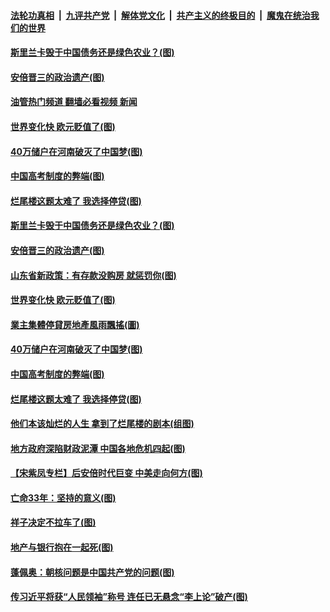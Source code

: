 ####  [法轮功真相](../../../../basic/blob/master/README.md?t=07161602) &nbsp;|&nbsp; [九评共产党](../../../../9ping.md/blob/master/README.md?t=07161602) &nbsp;|&nbsp; [解体党文化](../../../../jtdwh.md/blob/master/README.md?t=07161602)  &nbsp;|&nbsp; [共产主义的终极目的](../../../../gczydzjmd.md/blob/master/README.md?t=07161602) &nbsp;|&nbsp; [魔鬼在统治我们的世界](../../../../mgztzwmdsj.md/blob/master/README.md?t=07161602) 

#### [斯里兰卡毁于中国债务还是绿色农业？(图)](../pages/p4/1011845.md?t=07161602) 

#### [安倍晋三的政治遗产(图)](../pages/p4/1011846.md?t=07161602) 

#### [油管热门频道 翻墙必看视频 新闻](http://45.76.130.85:81/youtube.html?07161602)

#### [世界变化快 欧元贬值了(图)](../pages/p4/1011841.md?t=07161602) 

#### [40万储户在河南破灭了中国梦(图)](../pages/p4/1011777.md?t=07161602) 

#### [中国高考制度的弊端(图)](../pages/p4/1011759.md?t=07161602) 

#### [烂尾楼这题太难了 我选择停贷(图)](../pages/p4/1011761.md?t=07161602) 

#### [斯里兰卡毁于中国债务还是绿色农业？(图)](../pages/p4/1011845.md?t=07161602) 

#### [安倍晋三的政治遗产(图)](../pages/p4/1011846.md?t=07161602) 

#### [山东省新政策：有存款没购房 就惩罚你(图)](../pages/p4/1011844.md?t=07161602) 

#### [世界变化快 欧元贬值了(图)](../pages/p4/1011841.md?t=07161602) 

#### [業主集體停貸房地產風雨飄搖(圖)](../pages/p4/1011847.md?t=07161602) 



#### [40万储户在河南破灭了中国梦(图)](../pages/p4/1011777.md?t=07161602) 

#### [中国高考制度的弊端(图)](../pages/p4/1011759.md?t=07161602) 

#### [烂尾楼这题太难了 我选择停贷(图)](../pages/p4/1011761.md?t=07161602) 

#### [他们本该灿烂的人生 拿到了烂尾楼的剧本(组图)](../pages/p4/1011764.md?t=07161602) 

#### [地方政府深陷财政泥潭 中国各地危机四起(图)](../pages/p4/1011763.md?t=07161602) 

#### [【宋紫凤专栏】后安倍时代巨变 中美走向何方(图)](../pages/p4/1011772.md?t=07161602) 


#### [亡命33年：坚持的意义(图)](../pages/p4/1011700.md?t=07161602) 

#### [祥子决定不拉车了(图)](../pages/p4/1011696.md?t=07161602) 

#### [地产与银行抱在一起死(图)](../pages/p4/1011691.md?t=07161602) 

#### [蓬佩奥：朝核问题是中国共产党的问题(图)](../pages/p4/1011689.md?t=07161602) 

#### [传习近平将获“人民领袖”称号 连任已无悬念“李上论”破产(图)](../pages/p4/1011679.md?t=07161602) 


<img src='http://gfw-breaker.win/goodnews/indexes/p4.md' width='0px' height='0px'/>
